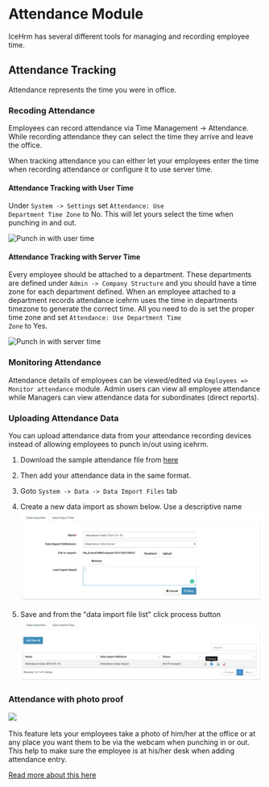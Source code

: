 # Attendance Module

IceHrm has several different tools for managing and recording employee time.

## Attendance Tracking

Attendance represents the time you were in office. 

### Recoding Attendance

Employees can record attendance via Time Management -> Attendance. While recording attendance they can select the time they arrive and leave the office.

When tracking attendance you can either let your employees enter the time when recording attendance or configure it to use server time.

#### Attendance Tracking with User Time

Under <code>System -> Settings</code> set <code>Attendance: Use Department Time Zone</code> to No. This will let yours select the time when
punching in and out.

![Punch in with user time](https://icehrm.s3.amazonaws.com/images/blog-images/attendance_punch_in1.png)

#### Attendance Tracking with Server Time

Every employee should be attached to a department. These departments are defined under <code>Admin -> Company Structure</code> and
you should have a time zone for each department defined. When an employee attached to a department records attendance
icehrm uses the time in departments timezone to generate the correct time. All you need to do is set the proper
time zone and set <code>Attendance: Use Department Time Zone</code> to Yes.

![Punch in with server time](https://icehrm.s3.amazonaws.com/images/blog-images/attendance_punch_in2.png)

### Monitoring Attendance

Attendance details of employees can be viewed/edited via <code>Employees => Monitor attendance</code> module. Admin users can view all employee attendance while Managers can view attendance data for subordinates (direct reports).

### Uploading Attendance Data
 
You can upload attendance data from your attendance recording devices instead of allowing employees to punch in/out using icehrm.

1. Download the sample attendance file from [here](https://s3.amazonaws.com/icehrm/images/blog-files/attendance_sample_import.csv)

2. Then add your attendance data in the same format.

3. Goto <code>System -> Data -> Data Import Files</code> tab

4. Create a new data import as shown below. Use a descriptive name
![](/assets/data-import-create-attendance.png)
5. Save and from the "data import file list" click process button
![](/assets/data-import-attendance-process.png)

### Attendance with photo proof

![](https://cdn-images-1.medium.com/max/1600/1*k7LWas2GYxe0gFhfOSgsKw.png)

This feature lets your employees take a photo of him/her at the office or at any place you want them to be via the webcam when punching in or out. This help to make sure the employee is at his/her desk when adding attendance entry.

[Read more about this here](https://medium.com/@icehrm/how-to-prevent-buddy-punching-and-time-theft-73eb4c83aa29)





